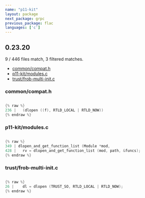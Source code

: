 ```yaml
---
name: "p11-kit"
layout: package
next_package: grpc
previous_package: flac
languages: ['c']
---
```

## 0.23.20
9 / 446 files match, 3 filtered matches.

 - [common/compat.h](#commoncompath)
 - [p11-kit/modules.c](#p11-kitmodulesc)
 - [trust/frob-multi-init.c](#trustfrob-multi-initc)

### common/compat.h

```c

{% raw %}
236 | 	(dlopen ((f), RTLD_LOCAL | RTLD_NOW))
{% endraw %}

```
### p11-kit/modules.c

```c

{% raw %}
349 | dlopen_and_get_function_list (Module *mod,
428 | 	rv = dlopen_and_get_function_list (mod, path, &funcs);
{% endraw %}

```
### trust/frob-multi-init.c

```c

{% raw %}
26 | 	dl = dlopen (TRUST_SO, RTLD_LOCAL | RTLD_NOW);
{% endraw %}

```